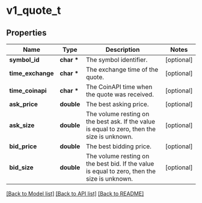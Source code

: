 # v1_quote_t

## Properties
Name | Type | Description | Notes
------------ | ------------- | ------------- | -------------
**symbol_id** | **char \*** | The symbol identifier. | [optional] 
**time_exchange** | **char \*** | The exchange time of the quote. | [optional] 
**time_coinapi** | **char \*** | The CoinAPI time when the quote was received. | [optional] 
**ask_price** | **double** | The best asking price. | [optional] 
**ask_size** | **double** | The volume resting on the best ask. If the value is equal to zero, then the size is unknown. | [optional] 
**bid_price** | **double** | The best bidding price. | [optional] 
**bid_size** | **double** | The volume resting on the best bid. If the value is equal to zero, then the size is unknown. | [optional] 

[[Back to Model list]](../README.md#documentation-for-models) [[Back to API list]](../README.md#documentation-for-api-endpoints) [[Back to README]](../README.md)


